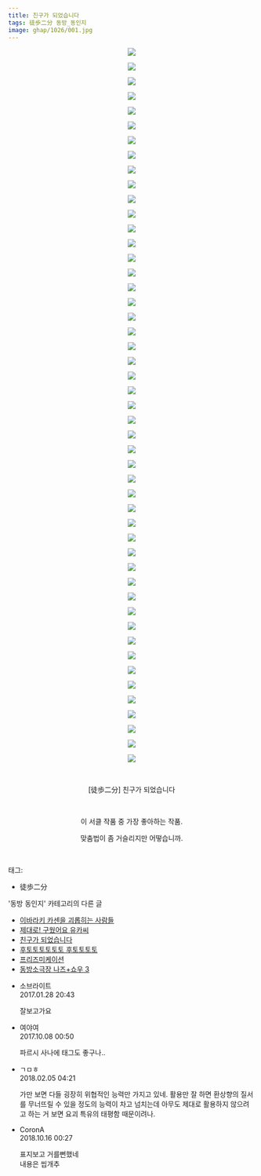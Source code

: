 ```yaml
---
title: 친구가 되었습니다
tags: 徒歩二分 동방_동인지
image: ghap/1026/001.jpg
---
```

<div class="article">
<p style="text-align: center; clear: none; float: none;"><img src="{{ site.nasurl }}/ghap/1026/001.jpg"/></p>
<p style="text-align: center; clear: none; float: none;"><img src="{{ site.nasurl }}/ghap/1026/002.jpg"/></p>
<p style="text-align: center; clear: none; float: none;"><img src="{{ site.nasurl }}/ghap/1026/003.jpg"/></p>
<p style="text-align: center; clear: none; float: none;"><img src="{{ site.nasurl }}/ghap/1026/004.jpg"/></p>
<p style="text-align: center; clear: none; float: none;"><img src="{{ site.nasurl }}/ghap/1026/005.jpg"/></p>
<p style="text-align: center; clear: none; float: none;"><img src="{{ site.nasurl }}/ghap/1026/006.jpg"/></p>
<p style="text-align: center; clear: none; float: none;"><img src="{{ site.nasurl }}/ghap/1026/007.jpg"/></p>
<p style="text-align: center; clear: none; float: none;"><img src="{{ site.nasurl }}/ghap/1026/008.jpg"/></p>
<p style="text-align: center; clear: none; float: none;"><img src="{{ site.nasurl }}/ghap/1026/009.jpg"/></p>
<p style="text-align: center; clear: none; float: none;"><img src="{{ site.nasurl }}/ghap/1026/010.jpg"/></p>
<p style="text-align: center; clear: none; float: none;"><img src="{{ site.nasurl }}/ghap/1026/011.jpg"/></p>
<p style="text-align: center; clear: none; float: none;"><img src="{{ site.nasurl }}/ghap/1026/012.jpg"/></p>
<p style="text-align: center; clear: none; float: none;"><img src="{{ site.nasurl }}/ghap/1026/013.jpg"/></p>
<p style="text-align: center; clear: none; float: none;"><img src="{{ site.nasurl }}/ghap/1026/014.jpg"/></p>
<p style="text-align: center; clear: none; float: none;"><img src="{{ site.nasurl }}/ghap/1026/015.jpg"/></p>
<p style="text-align: center; clear: none; float: none;"><img src="{{ site.nasurl }}/ghap/1026/016.jpg"/></p>
<p style="text-align: center; clear: none; float: none;"><img src="{{ site.nasurl }}/ghap/1026/017.jpg"/></p>
<p style="text-align: center; clear: none; float: none;"><img src="{{ site.nasurl }}/ghap/1026/018.jpg"/></p>
<p style="text-align: center; clear: none; float: none;"><img src="{{ site.nasurl }}/ghap/1026/019.jpg"/></p>
<p style="text-align: center; clear: none; float: none;"><img src="{{ site.nasurl }}/ghap/1026/020.jpg"/></p>
<p style="text-align: center; clear: none; float: none;"><img src="{{ site.nasurl }}/ghap/1026/021.jpg"/></p>
<p style="text-align: center; clear: none; float: none;"><img src="{{ site.nasurl }}/ghap/1026/022.jpg"/></p>
<p style="text-align: center; clear: none; float: none;"><img src="{{ site.nasurl }}/ghap/1026/023.jpg"/></p>
<p style="text-align: center; clear: none; float: none;"><img src="{{ site.nasurl }}/ghap/1026/024.jpg"/></p>
<p style="text-align: center; clear: none; float: none;"><img src="{{ site.nasurl }}/ghap/1026/025.jpg"/></p>
<p style="text-align: center; clear: none; float: none;"><img src="{{ site.nasurl }}/ghap/1026/026.jpg"/></p>
<p style="text-align: center; clear: none; float: none;"><img src="{{ site.nasurl }}/ghap/1026/027.jpg"/></p>
<p style="text-align: center; clear: none; float: none;"><img src="{{ site.nasurl }}/ghap/1026/028.jpg"/></p>
<p style="text-align: center; clear: none; float: none;"><img src="{{ site.nasurl }}/ghap/1026/029.jpg"/></p>
<p style="text-align: center; clear: none; float: none;"><img src="{{ site.nasurl }}/ghap/1026/030.jpg"/></p>
<p style="text-align: center; clear: none; float: none;"><img src="{{ site.nasurl }}/ghap/1026/031.jpg"/></p>
<p style="text-align: center; clear: none; float: none;"><img src="{{ site.nasurl }}/ghap/1026/032.jpg"/></p>
<p style="text-align: center; clear: none; float: none;"><img src="{{ site.nasurl }}/ghap/1026/033.jpg"/></p>
<p style="text-align: center; clear: none; float: none;"><img src="{{ site.nasurl }}/ghap/1026/034.jpg"/></p>
<p style="text-align: center; clear: none; float: none;"><img src="{{ site.nasurl }}/ghap/1026/035.jpg"/></p>
<p style="text-align: center; clear: none; float: none;"><img src="{{ site.nasurl }}/ghap/1026/036.jpg"/></p>
<p style="text-align: center; clear: none; float: none;"><img src="{{ site.nasurl }}/ghap/1026/037.jpg"/></p>
<p style="text-align: center; clear: none; float: none;"><img src="{{ site.nasurl }}/ghap/1026/038.jpg"/></p>
<p style="text-align: center; clear: none; float: none;"><img src="{{ site.nasurl }}/ghap/1026/039.jpg"/></p>
<p style="text-align: center; clear: none; float: none;"><img src="{{ site.nasurl }}/ghap/1026/040.jpg"/></p>
<p style="text-align: center; clear: none; float: none;"><img src="{{ site.nasurl }}/ghap/1026/041.jpg"/></p>
<p style="text-align: center; clear: none; float: none;"><img src="{{ site.nasurl }}/ghap/1026/042.jpg"/></p>
<p style="text-align: center; clear: none; float: none;"><img src="{{ site.nasurl }}/ghap/1026/043.jpg"/></p>
<p style="text-align: center; clear: none; float: none;"><img src="{{ site.nasurl }}/ghap/1026/044.jpg"/></p>
<p style="text-align: center; clear: none; float: none;"><img src="{{ site.nasurl }}/ghap/1026/045.jpg"/></p>
<p style="text-align: center; clear: none; float: none;"><img src="{{ site.nasurl }}/ghap/1026/046.jpg"/></p>
<p style="text-align: center; clear: none; float: none;"><img src="{{ site.nasurl }}/ghap/1026/047.jpg"/></p>
<p style="text-align: center; clear: none; float: none;"><img src="{{ site.nasurl }}/ghap/1026/048.jpg"/></p>
<p style="text-align: center; clear: none; float: none;"><img src="{{ site.nasurl }}/ghap/1026/049.jpg"/></p>
<p style="text-align: center; clear: none; float: none;"><br/></p>
<p style="text-align: center; clear: none; float: none;">[徒歩二分] 친구가 되었습니다</p>
<p style="text-align: center; clear: none; float: none;"><br/></p>
<p style="text-align: center; clear: none; float: none;">이 서클 작품 중 가장 좋아하는 작품.</p>
<p style="text-align: center; clear: none; float: none;">맞춤법이 좀 거슬리지만 어떻습니까.</p>
<p><br/></p>
</div><div class="tagTrail">
<p>태그: </p>
<ul>
<li>徒歩二分</li>
</ul>
</div><div class="another">
<p>'동방 동인지' 카테고리의 다른 글</p>
<ul>
<li><a href="/2016-07-23-ghap_1034">이바라키 카센을 괴롭히는 사람들</a></li>
<li><a href="/2016-07-23-ghap_1033">제대로! 구웠어요 유카씨</a></li>
<li><a href="/2016-07-23-ghap_1026">친구가 되었습니다</a></li>
<li><a href="/2016-07-23-ghap_1025">후토토토토토토 후토토토토</a></li>
<li><a href="/2016-07-23-ghap_1024">프리즈미케이션</a></li>
<li><a href="/2016-07-22-ghap_1023">동방소극장 나즈+쇼우 3</a></li>
</ul>
</div><div class="cb_module cb_fluid">
<div class="cb_wrt cb_profile">
<div class="comment">
<ul>
<li class="cb_thumb_off" id="comment14902017">
<div class="cb_comment_area">
<div class="cb_info_area">
<div class="cb_section">
<span class="cb_nick_name">소브라이트</span>
</div>
<div class="cb_section">
<span class="cb_date">2017.01.28 20:43 </span>
</div>
</div>
<div class="cb_dsc_comment">
<p class="cb_dsc">
											잘보고가요
										</p>
</div>
</div></li>
<li class="cb_thumb_off" id="comment15099541">
<div class="cb_comment_area">
<div class="cb_info_area">
<div class="cb_section">
<span class="cb_nick_name">여야여</span>
</div>
<div class="cb_section">
<span class="cb_date">2017.10.08 00:50 </span>
</div>
</div>
<div class="cb_dsc_comment">
<p class="cb_dsc">
											파르시 사나에 태그도 좋구나..
										</p>
</div>
</div></li>
<li class="cb_thumb_off" id="comment15192050">
<div class="cb_comment_area">
<div class="cb_info_area">
<div class="cb_section">
<span class="cb_nick_name">ㄱㅁㅎ</span>
</div>
<div class="cb_section">
<span class="cb_date">2018.02.05 04:21 </span>
</div>
</div>
<div class="cb_dsc_comment">
<p class="cb_dsc">
											가만 보면 다들 굉장히 위협적인 능력만 가지고 있네. 활용만 잘 하면 환상향의 질서를 무너뜨릴 수 있을 정도의 능력이 차고 넘치는데 아무도 제대로 활용하지 않으려고 하는 거 보면 요괴 특유의 태평함 때문이려나.
										</p>
</div>
</div></li>
<li class="cb_thumb_off" id="comment15356087">
<div class="cb_comment_area">
<div class="cb_info_area">
<div class="cb_section">
<span class="cb_nick_name">CoronA</span>
</div>
<div class="cb_section">
<span class="cb_date">2018.10.16 00:27 </span>
</div>
</div>
<div class="cb_dsc_comment">
<p class="cb_dsc">
											표지보고 거를뻔했네<br/>
내용은 씹개추
										</p>
</div>
</div></li>
</ul>
</div>
</div><!-- commentList close -->
</div>